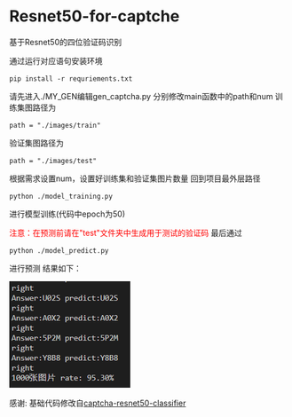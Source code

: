 # Resnet50-for-captche
基于Resnet50的四位验证码识别

通过运行对应语句安装环境
```
pip install -r requriements.txt
```
请先进入./MY_GEN编辑gen_captcha.py
分别修改main函数中的path和num
训练集图路径为 
```
path = "./images/train"
```
验证集图路径为
```
path = "./images/test"
```

根据需求设置num，设置好训练集和验证集图片数量
回到项目最外层路径
```
python ./model_training.py 
```
进行模型训练(代码中epoch为50)

<font color=red>注意：在预测前请在"test"文件夹中生成用于测试的验证码</font>
最后通过
```
python ./model_predict.py
```
进行预测
结果如下：

![](./images/sorce/训练结果.png)

感谢:
基础代码修改自[captcha-resnet50-classifier](https://www.kaggle.com/code/johnbergmann/captcha-resnet50-classifier/notebook)
